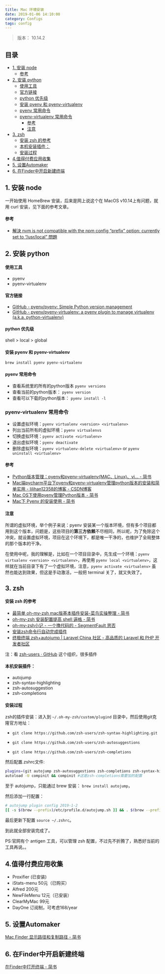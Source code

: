 ```yaml
---
title: Mac 环境安装
date: 2019-01-06 14:10:00
category: Configs
tags: config
---
```


> 版本： 10.14.2

## 目录

<!-- toc -->

- [1. 安装 node](#1-node)
    + [参考](#)
- [2. 安装 python](#2-python)
    + [使用工具](#-1)
    + [官方链接](#-2)
    + [python 优先级](#python)
    + [安装 pyenv 和 pyenv-virtualenv](#-pyenv-pyenv-virtualenv)
    + [pyenv 常用命令](#pyenv)
  * [pyenv-virtualenv 常用命令](#pyenv-virtualenv)
    + [参考](#-3)
    + [注意](#-4)
- [3. zsh](#3-zsh)
    + [安装 zsh 的参考](#-zsh)
    + [本机安装插件：](#-5)
    + [安装过程](#-6)
- [4.值得付费应用收集](#4)
- [5. 设置Automaker](#5-Automaker)
- [6. 在Finder中开启新建终端](#6-Finder)

<!-- tocstop -->

## 1. 安装 node

一开始使用 HomeBrew 安装，后来是网上说这个在 MacOS v10.14上有问题，就用 curl 安装，见下面的参考文章。

#### 参考

- [解決 nvm is not compatible with the npm config “prefix” option: currently set to “/usr/local” 問題](https://medium.com/@mvpdw06/%E8%A7%A3%E6%B1%BA-nvm-is-not-compatible-with-the-npm-config-prefix-option-currently-set-to-usr-local-%E5%95%8F%E9%A1%8C-cb1f3462ef40)

## 2. 安装 python

#### 使用工具
 - pyenv
 - pyenv-virtualenv

#### 官方链接

- [GitHub - pyenv/pyenv: Simple Python version management](https://github.com/pyenv/pyenv)
- [GitHub - pyenv/pyenv-virtualenv: a pyenv plugin to manage virtualenv (a.k.a. python-virtualenv)](https://github.com/pyenv/pyenv-virtualenv)

#### python 优先级

shell > local > global

#### 安装 pyenv 和 pyenv-virtualenv

`brew install pyenv pyenv-virtualenv`

#### pyenv 常用命令

- 查看系统里的所有的python版本 `pyenv versions`
- 查看当前的python版本： `pyenv version`
- 查看可以下载的python版本： `pyenv install -l`

### pyenv-virtualenv 常用命令

- 设置虚拟环境：`pyenv virtualenv <version> <virtualenv>`
- 列出当前所有的虚拟环境：`pyenv virtualenvs`
- 切换虚拟环境：`pyenv activate <virtualenv>`
- 退出虚拟环境：`pyenv deactivate`
- 删除虚拟环境：`pyenv virtualenv-delete <virtualenv>` or `pyenv uninstall <virtualenv>`

#### 参考

- [Python版本管理：pyenv和pyenv-virtualenv(MAC、Linux)、vi... - 简书](https://www.jianshu.com/p/60f361822a7e)
- [Mac端pycharm平台下pyenv和pyenv-virtualenv管理python版本的安装和简单实用 - lilihan12358的博客 - CSDN博客](https://blog.csdn.net/lilihan12358/article/details/78636742)
- [Mac OS下使用pyenv管理Python版本 - 简书](https://www.jianshu.com/p/2b0b652eaa50)
- [Mac下 Pyenv 的安装使用 - 简书](https://www.jianshu.com/p/cea9259d87df)

#### 注意

所谓的虚拟环境，举个例子来说：pyenv 安装某一个版本环境，但有多个项目都用到这个版本，问题是，这些项目的**第三方依赖**不尽相同，所以呢，为了免除这个冲突，就设置虚拟环境，项目在这个环境下，都是唯一干净的，也维护了全局整体的那个版本的干净。

在使用中呢，我的理解是，比如在一个项目目录中，先生成一个环境：`pyenv virtualenv <version> <virtualenv>`，再使用 `pyenv local <virtualenv>`，这样就在当前目录下有了一个虚拟环境，注意，`pyenv activate <virtualenv>` 虽然也能达到效果，但这是手动激活，一般把 terminal 关了，就又失效了。

## 3. zsh

#### 安装 zsh 的参考

- [最简单 oh-my-zsh mac版基本插件安装-菜鸟实操整理 - 简书](https://www.jianshu.com/p/59a3f1601cfc)
- [oh-my-zsh 安装配置提高 shell 逼格 - 简书](https://www.jianshu.com/p/307668dc5b10)
- [oh-my-zsh小记 - 一个撸代码的 - SegmentFault 思否](https://segmentfault.com/a/1190000004695131)
- [安装zsh命令行自动完成插件](https://www.myfreax.com/the-zsh-command-completes-automatically/)
- [终极终端 zsh+autojump \| Laravel China 社区 - 高品质的 Laravel 和 PHP 开发者社区](https://laravel-china.org/topics/5790/ultimate-terminal-zshautojump)

注：看 [zsh-users · GitHub](https://github.com/zsh-users) 这个组织，很多插件

#### 本机安装插件：

- autojump
- zsh-syntax-highlighting
- zsh-autosuggestion
- zsh-completions

#### 安装过程

zsh的插件安装：进入到 `~/.oh-my-zsh/custom/plugind` 目录中，然后使用git克隆官方地址：

- `git clone https://github.com/zsh-users/zsh-syntax-highlighting.git`

- `git clone https://github.com/zsh-users/zsh-autosuggestions`

- `git clone https://github.com/zsh-users/zsh-completions`

然后配置.zshrc文件:

```sh
plugins=(git autojump zsh-autosuggestions zsh-completions zsh-syntax-highlighting)
autoload -U compinit && compinit #这是zsh-completions需要加的配置
```

至于 autojump，只能通过 brew 安装： `brew install autojump`，

然后添加一行配置：

```sh
# autojump plugin config 2019-1-2
[[ -s $(brew --prefix)/etc/profile.d/autojump.sh ]] && . $(brew --prefix)/etc/profile.d/autojump.sh
```

最后更新下配置 `source ~/.zshrc`。

到此就全部安装完成了。

PS:官网有个 antigen 工具，可以管理 zsh 配置，不过先不折腾了，熟悉好当前的工具再说。。

## 4.值得付费应用收集

- Proxifier (已安装)
- iStats-menu 50元（已购买）
- Alfred 200元
- NewFileMenu 12元（已安装）
- ClearMyMac 99元
- DayOne 订阅制，可考虑168/year

## 5. 设置Automaker

[Mac Finder 显示路径和复制路径 - 简书](https://www.jianshu.com/p/757f9ffc5acf)

## 6. 在Finder中开启新建终端

[在Finder中打开终端 - 简书](https://www.jianshu.com/p/eb48b4b10f04)

